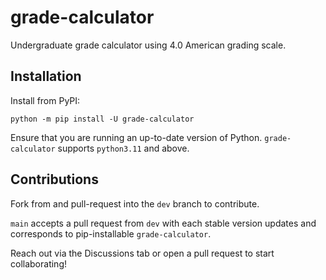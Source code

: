 # grade-calculator

Undergraduate grade calculator using 4.0 American grading scale.


## Installation

Install from PyPI:

`python -m pip install -U grade-calculator`

Ensure that you are running an up-to-date version of Python. `grade-calculator` supports `python3.11` and above. 

## Contributions

Fork from and pull-request into the `dev` branch to contribute.

`main` accepts a pull request from `dev` with each stable version updates and corresponds to pip-installable `grade-calculator`.

Reach out via the Discussions tab or open a pull request to start collaborating!




